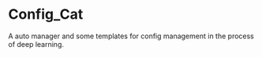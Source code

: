 # Config_Cat
A auto manager and some templates for config management in the process of deep learning.
